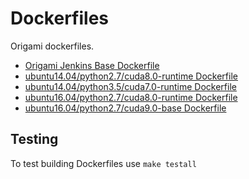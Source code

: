 # Dockerfiles

Origami dockerfiles.

* [Origami Jenkins Base Dockerfile](/origami_base/Dockerfile)
* [ubuntu14.04/python2.7/cuda8.0-runtime Dockerfile](/ubuntu14.04/python2.7/cuda8.0-runtime/Dockerfile)
* [ubuntu14.04/python3.5/cuda7.0-runtime Dockerfile](/ubuntu14.04/python3.5/cuda7.0-runtime/Dockerfile)
* [ubuntu16.04/python2.7/cuda8.0-runtime Dockerfile](/ubuntu16.04/python2.7/cuda8.0-runtime/Dockerfile)
* [ubuntu16.04/python2.7/cuda9.0-base Dockerfile](/ubuntu16.04/python2.7/cuda9.0-base/Dockerfile)


## Testing

To test building Dockerfiles use `make testall`
